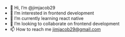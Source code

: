 - 👋 Hi, I’m @jimjacob29
- 👀 I’m interested in frontend development
- 🌱 I’m currently learning react native
- 💞️ I’m looking to collaborate on frontend development
- 📫 How to reach me jimjacob29@gmail.com

<!---
jimjacob29/jimjacob29 is a ✨ special ✨ repository because its `README.md` (this file) appears on your GitHub profile.
You can click the Preview link to take a look at your changes.
--->
